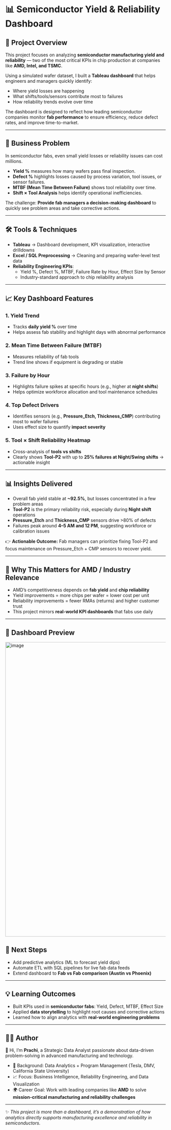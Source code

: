 # 📊 Semiconductor Yield & Reliability Dashboard  

## 🔎 Project Overview  
This project focuses on analyzing **semiconductor manufacturing yield and reliability** — two of the most critical KPIs in chip production at companies like **AMD, Intel, and TSMC**.  

Using a simulated wafer dataset, I built a **Tableau dashboard** that helps engineers and managers quickly identify:  
- Where yield losses are happening  
- What shifts/tools/sensors contribute most to failures  
- How reliability trends evolve over time  

The dashboard is designed to reflect how leading semiconductor companies monitor **fab performance** to ensure efficiency, reduce defect rates, and improve time-to-market.  

---

## 🎯 Business Problem  
In semiconductor fabs, even small yield losses or reliability issues can cost millions.  

- **Yield %** measures how many wafers pass final inspection.  
- **Defect %** highlights losses caused by process variation, tool issues, or sensor failures.  
- **MTBF (Mean Time Between Failure)** shows tool reliability over time.  
- **Shift × Tool Analysis** helps identify operational inefficiencies.  

The challenge: **Provide fab managers a decision-making dashboard** to quickly see problem areas and take corrective actions.  

---

## 🛠️ Tools & Techniques  
- **Tableau** → Dashboard development, KPI visualization, interactive drilldowns  
- **Excel / SQL Preprocessing** → Cleaning and preparing wafer-level test data  
- **Reliability Engineering KPIs**:  
  - Yield %, Defect %, MTBF, Failure Rate by Hour, Effect Size by Sensor  
  - Industry-standard approach to chip reliability analysis  

---

## 📈 Key Dashboard Features  

### 1. Yield Trend  
- Tracks **daily yield %** over time  
- Helps assess fab stability and highlight days with abnormal performance  

### 2. Mean Time Between Failure (MTBF)  
- Measures reliability of fab tools  
- Trend line shows if equipment is degrading or stable  

### 3. Failure by Hour  
- Highlights failure spikes at specific hours (e.g., higher at **night shifts**)  
- Helps optimize workforce allocation and tool maintenance schedules  

### 4. Top Defect Drivers  
- Identifies sensors (e.g., **Pressure_Etch, Thickness_CMP**) contributing most to wafer failures  
- Uses effect size to quantify **impact severity**  

### 5. Tool × Shift Reliability Heatmap  
- Cross-analysis of **tools vs shifts**  
- Clearly shows **Tool-P2** with up to **25% failures at Night/Swing shifts** → actionable insight  

---

## 📊 Insights Delivered  
- Overall fab yield stable at **~92.5%**, but losses concentrated in a few problem areas  
- **Tool-P2** is the primary reliability risk, especially during **Night shift** operations  
- **Pressure_Etch** and **Thickness_CMP** sensors drive >80% of defects  
- Failures peak around **4–5 AM and 12 PM**, suggesting workforce or calibration issues  

👉 **Actionable Outcome:** Fab managers can prioritize fixing Tool-P2 and focus maintenance on Pressure_Etch + CMP sensors to recover yield.  

---

## 🚀 Why This Matters for AMD / Industry Relevance  
- AMD’s competitiveness depends on **fab yield** and **chip reliability**  
- Yield improvements = more chips per wafer = lower cost per unit  
- Reliability improvements = fewer RMAs (returns) and higher customer trust  
- This project mirrors **real-world KPI dashboards** that fabs use daily  


---

## 📸 Dashboard Preview  

<img width="1512" height="922" alt="image" src="https://github.com/user-attachments/assets/f42c698c-2fe6-474b-b4cb-432ab3d961d2" />


## 📌 Next Steps  
- Add predictive analytics (ML to forecast yield dips)  
- Automate ETL with SQL pipelines for live fab data feeds  
- Extend dashboard to **Fab vs Fab comparison (Austin vs Phoenix)**  

---

## 💡 Learning Outcomes  
- Built KPIs used in **semiconductor fabs**: Yield, Defect, MTBF, Effect Size  
- Applied **data storytelling** to highlight root causes and corrective actions  
- Learned how to align analytics with **real-world engineering problems**  

---

## 🧑‍💻 Author  
👋 Hi, I’m **Prachi**, a Strategic Data Analyst passionate about data-driven problem-solving in advanced manufacturing and technology.  

- 💼 Background: Data Analytics + Program Management (Tesla, DMV, California State University)  
- 📈 Focus: Business Intelligence, Reliability Engineering, and Data Visualization  
- 🌍 Career Goal: Work with leading companies like **AMD** to solve **mission-critical manufacturing and reliability challenges**  

---

✨ *This project is more than a dashboard, it’s a demonstration of how analytics directly supports manufacturing excellence and reliability in semiconductors.*  
 
